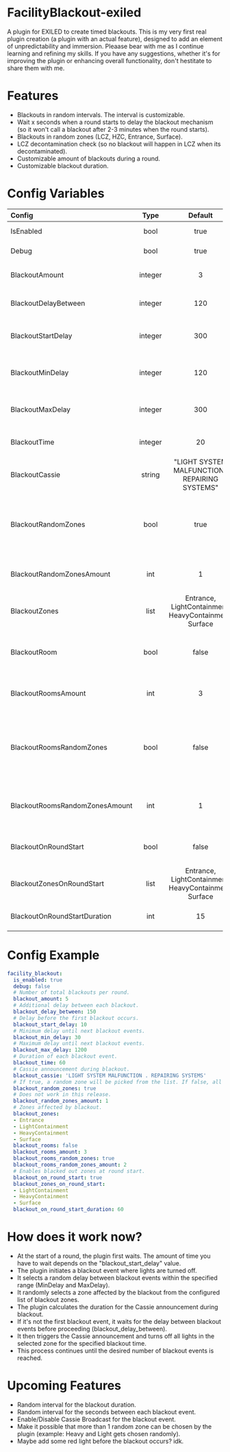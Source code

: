 # FacilityBlackout-exiled
A plugin for EXILED to create timed blackouts. This is my very first real plugin creation (a plugin with an actual feature), designed to add an element of unpredictability and immersion. Pleaase bear with me as I continue learning and refining my skills. If you have any suggestions, whether it's for improving the plugin or enhancing overall functionality, don't hestitate to share them with me.

# Features
- Blackouts in random intervals. The interval is customizable.
- Wait x seconds when a round starts to delay the blackout mechanism (so it won't call a blackout after 2-3 minutes when the round starts).
- Blackouts in random zones (LCZ, HZC, Entrance, Surface).
- LCZ decontamination check (so no blackout will happen in LCZ when its decontaminated).
- Customizable amount of blackouts during a round.
- Customizable blackout duration.

# Config Variables
| Config | Type   | Default | Info | 
| :---------------- | :------: | :----: | -----: |
| IsEnabled | bool | true | Enable / Disable plugin. |
| Debug | bool | true | Enable debugging. |
| BlackoutAmount | integer | 3 | Number of total blackouts per round. |
| BlackoutDelayBetween | integer | 120 | Additional delay between each blackout. |
| BlackoutStartDelay | integer | 300 | Delay before the first blackout occurs. |
| BlackoutMinDelay | integer | 120 | Minimum delay between blackout events. |
| BlackoutMaxDelay | integer | 300 | Maximum delay between blackout events. |
| BlackoutTime | integer | 20 | Duration of each blackout event. |
| BlackoutCassie | string | "LIGHT SYSTEM MALFUNCTION . REPAIRING SYSTEMS" | Cassie announcement during blackout. |
| BlackoutRandomZones | bool | true | If true, a random zone will be picked from the list. If false, all zones from this list will blackout. |
| BlackoutRandomZonesAmount | int | 1 | Amount of random zones for each full zone blackout. |
| BlackoutZones | list | Entrance, LightContainment, HeavyContainment, Surface | Zones affected by blackout. |
| BlackoutRoom | bool | false | Enables the blackout functionality for rooms at round start. | 
| BlackoutRoomsAmount | int | 3 | Amount of rooms to be blacked out at round start. |
| BlackoutRoomsRandomZones | bool | false | Enables random zones for rooms. Takes BlackoutZones to get random zones to fetch rooms. |
| BlackoutRoomsRandomZonesAmount | int | 1 | Amount of random zones for random blacked out rooms. |
| BlackoutOnRoundStart | bool | false | Enables the blackout on round start functionality. |
| BlackoutZonesOnRoundStart | list | Entrance, LightContainment, HeavyContainment, Surface | Zones affected by round start blackout. |
| BlackoutOnRoundStartDuration | int | 15 | Duration of the blackout at round start. |

# Config Example
```yml
facility_blackout:
  is_enabled: true
  debug: false
  # Number of total blackouts per round.
  blackout_amount: 5
  # Additional delay between each blackout.
  blackout_delay_between: 150
  # Delay before the first blackout occurs.
  blackout_start_delay: 10
  # Minimum delay until next blackout events.
  blackout_min_delay: 30
  # Maximum delay until next blackout events.
  blackout_max_delay: 1200
  # Duration of each blackout event.
  blackout_time: 60
  # Cassie announcement during blackout.
  blackout_cassie: 'LIGHT SYSTEM MALFUNCTION . REPAIRING SYSTEMS'
  # If true, a random zone will be picked from the list. If false, all zones from this list will blackout.
  blackout_random_zones: true
  # Does not work in this release.
  blackout_random_zones_amount: 1
  # Zones affected by blackout.
  blackout_zones:
  - Entrance
  - LightContainment
  - HeavyContainment
  - Surface
  blackout_rooms: false
  blackout_rooms_amount: 3
  blackout_rooms_random_zones: true
  blackout_rooms_random_zones_amount: 2
  # Enables blacked out zones at round start.
  blackout_on_round_start: true
  blackout_zones_on_round_start:
  - LightContainment
  - HeavyContainment
  - Surface
  blackout_on_round_start_duration: 60
```
# How does it work now?
- At the start of a round, the plugin first waits. The amount of time you have to wait depends on the "blackout_start_delay" value.
- The plugin initiates a blackout event where lights are turned off.
- It selects a random delay between blackout events within the specified range (MinDelay and MaxDelay).
- It randomly selects a zone affected by the blackout from the configured list of blackout zones.
- The plugin calculates the duration for the Cassie announcement during blackout.
- If it's not the first blackout event, it waits for the delay between blackout events before proceeding (blackout_delay_between).
- It then triggers the Cassie announcement and turns off all lights in the selected zone for the specified blackout time.
- This process continues until the desired number of blackout events is reached.

# Upcoming Features
- Random interval for the blackout duration.
- Random interval for the seconds between each blackout event.
- Enable/Disable Cassie Broadcast for the blackout event.
- Make it possible that more than 1 random zone can be chosen by the plugin (example: Heavy and Light gets chosen randomly).
- Maybe add some red light before the blackout occurs? idk.
